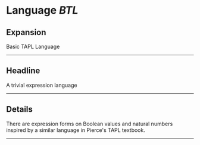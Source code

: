 # Language *BTL*
## Expansion
Basic TAPL Language

---
## Headline
A trivial expression language

---
## Details
There are expression forms on Boolean values and natural numbers inspired by a similar language in Pierce's TAPL textbook.

---

